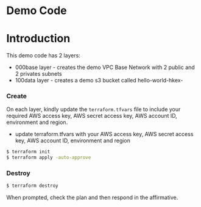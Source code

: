 # Demo Code

# Introduction

This demo code has 2 layers:
- 000base layer - creates the demo VPC Base Network with 2 public and 2 privates subnets
- 100data layer - creates a demo s3 bucket called  hello-world-hkex-<random suffix>

### Create

On each layer, kindly update the `terraform.tfvars` file to include your required AWS access key, AWS secret access key, AWS account ID, environment and region.

- update terraform.tfvars with your AWS access key, AWS secret access key, AWS account ID, environment and region

```bash
$ terraform init
$ terraform apply -auto-approve
```

### Destroy

```bash
$ terraform destroy
```

When prompted, check the plan and then respond in the affirmative.
